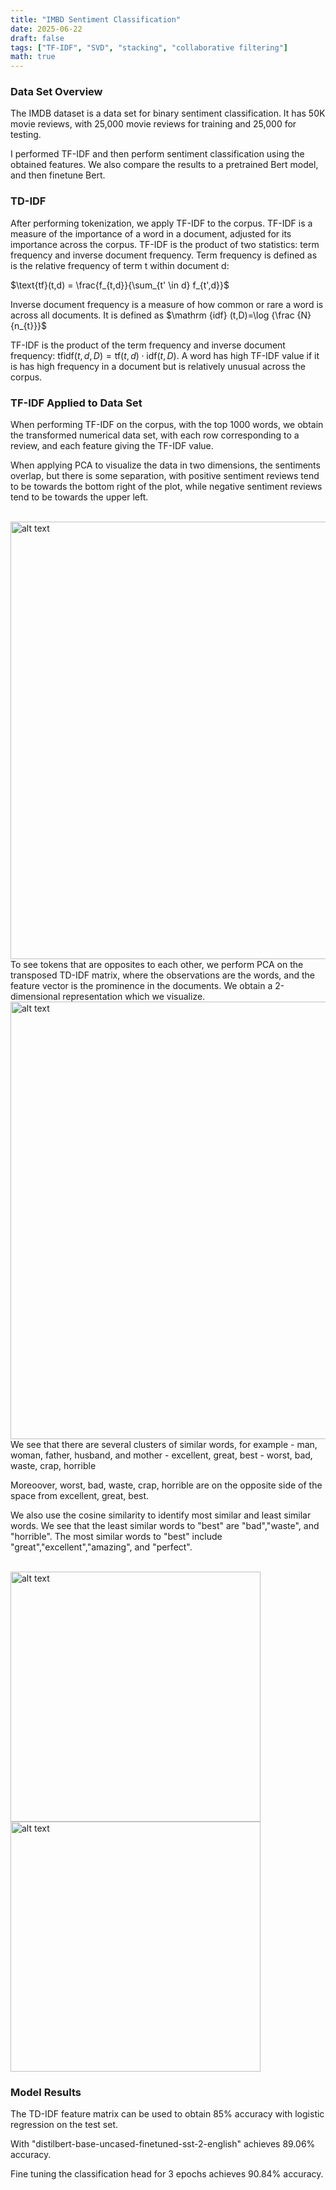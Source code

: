 ```yaml
---
title: "IMBD Sentiment Classification"
date: 2025-06-22
draft: false
tags: ["TF-IDF", "SVD", "stacking", "collaborative filtering"]
math: true
---
```


### Data Set Overview
The IMDB dataset is a data set for binary sentiment classification. It has 50K movie reviews, with 25,000 movie reviews for training and 25,000 for testing.

I performed TF-IDF and then perform sentiment classification using the obtained features. We also compare the results to a pretrained Bert model, and then finetune Bert.

### TD-IDF
After performing tokenization, we apply TF-IDF to the corpus. TF-IDF is a measure of the importance of a word in a document, adjusted for its importance across the corpus. TF-IDF is the product of two statistics: term frequency and inverse document frequency. Term frequency is defined as is the relative frequency of term t within document d: 

$\text{tf}(t,d) = \frac{f_{t,d}}{\sum_{t' \in d} f_{t',d}}$

Inverse document frequency is a measure of how common or rare a word is across all documents. It is defined as $\mathrm {idf} (t,D)=\log {\frac {N}{n_{t}}}$

TF-IDF is the product of the term frequency and inverse document frequency: $\mathrm{tfidf}(t, d, D) = \mathrm{tf}(t, d) \cdot \mathrm{idf}(t, D)$. A word has high TF-IDF value if it is has high frequency in a document but is relatively unusual across the corpus.

### TF-IDF Applied to Data Set
When performing TF-IDF on the corpus, with the top 1000 words, we obtain the transformed numerical data set, with each row corresponding to a review, and each feature giving the TF-IDF value. 

When applying PCA to visualize the data in two dimensions, the sentiments overlap, but there is some separation, with positive sentiment reviews tend to be towards the bottom right of the plot, while negative sentiment reviews tend to be towards the upper left.

<br>
<img src="/images/td_idf_pca.png" alt="alt text" width="700">
<br>
To see tokens that are opposites to each other, we perform PCA on the transposed TD-IDF matrix, where the observations are the words, and the feature vector is the prominence in the documents. We obtain a 2-dimensional representation which we visualize.

<br>
<img src="/images/td_idf_pca_transpose.png" alt="alt text" width="700">
<br>
We see that there are several clusters of similar words, for example 
- man, woman, father, husband, and mother
- excellent, great, best
- worst, bad, waste, crap, horrible

Moreoover, worst, bad, waste, crap, horrible are on the opposite side of the space from excellent, great, best. 

We also use the cosine similarity to identify most similar and least similar words. We see that the least similar words to "best" are "bad","waste", and "horrible". The most similar words to "best" include "great","excellent","amazing", and "perfect".

<br>
<img src="/images/similar_best.png" alt="alt text" height="400">
<img src="/images/opposite_best.png" alt="alt text" height="400">
<br>

### Model Results

The TD-IDF feature matrix can be used to obtain 85% accuracy with logistic regression on the test set.

With "distilbert-base-uncased-finetuned-sst-2-english" achieves 89.06% accuracy.

Fine tuning the classification head for 3 epochs achieves 90.84% accuracy.	









<script>
window.MathJax = {
  tex: { inlineMath: [['$', '$'], ['\\(', '\\)']] },
  svg: { fontCache: 'global' }
};
</script>
<script defer src="https://cdn.jsdelivr.net/npm/mathjax@3/es5/tex-svg.js"></script>